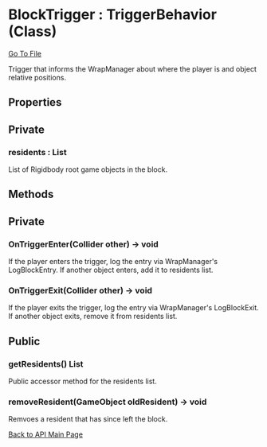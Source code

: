 # BlockTrigger : TriggerBehavior (Class)

[Go To File](https://github.com/MLivanos/WorldWrap/blob/main/WorldWrap/Assets/Scripts/WorldWrap/BlockTrigger.cs)

Trigger that informs the WrapManager about where the player is and object relative positions.

## **Properties**

## Private

### **residents : List<GameObject>**

List of Rigidbody root game objects in the block.

## **Methods**

## Private

### **OnTriggerEnter(Collider other) -> void**

If the player enters the trigger, log the entry via WrapManager's LogBlockEntry. If another object enters, add it to residents list.

### **OnTriggerExit(Collider other) -> void**

If the player exits the trigger, log the entry via WrapManager's LogBlockExit. If another object exits, remove it from residents list.

## Public

### **getResidents() List<GameObject>**

Public accessor method for the residents list. 

### **removeResident(GameObject oldResident) -> void**

Remvoes a resident that has since left the block.

[Back to API Main Page](https://github.com/MLivanos/WorldWrap/blob/main/ProgrammingAPI.md)